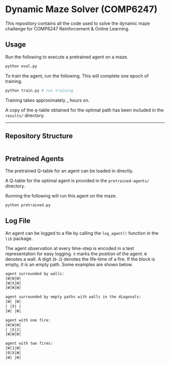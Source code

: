 # Dynamic Maze Solver (COMP6247)

This repository contains all the code used to solve the dynamic
maze challenge for COMP6247 Reinforcement & Online Learning.

[//]: # (todo - create config file)
[//]: # (todo - write up training)
[//]: # (todo - write up inference/running)
[//]: # (todo - write up directory structure)
[//]: # (todo - requirements.txt)

## Usage

Run the following to execute a pretrained agent on a maze.
```bash
python eval.py
```

To train the agent, run the following.
This will complete one epoch of training. 
```bash
python train.py # run training
```


Training takes approximately _ hours on.

A copy of the q-table obtained for the optimal path has been
included in the `results/` directory.

---

## Repository Structure

```bash

```

## Pretrained Agents

The pretrained Q-table for an agent can be loaded in directly.

A Q-table for the optimal agent is provided in the `pretrained-agents/` directory.

Running the following will run this agent on the maze.

```bash
python pretrained.py
```

## Log File

An agent can be logged to a file by calling the `log_agent()` function in the `lib` package.

The agent observation at every time-step is encoded in a text representation for easy logging. 
`X` marks the position of the agent. `W` denotes a wall.
A digit (`0-2`) denotes the life-time of a fire.
If the block is empty, it is an empty path.
Some examples are shown below.

```txt
agent surrounded by walls:
|W|W|W|
|W|X|W|
|W|W|W|

agent surrounded by empty paths with walls in the diagonals:
|W| |W|
| |X| |
|W| |W|

agent with one fire:
|W|W|W|
| |X|2|
|W|W|W|

agent with two fires:
|W|1|W|
|0|X|W|
|W| |W|
```